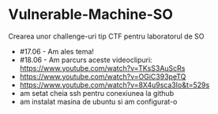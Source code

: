 # Vulnerable-Machine-SO
Crearea unor challenge-uri tip CTF pentru laboratorul de SO
- #17.06 - Am ales tema! 
- #18.06 - Am parcurs aceste videoclipuri: https://www.youtube.com/watch?v=TKsS3AuScRs 
- https://www.youtube.com/watch?v=OGiC393peTQ
- https://www.youtube.com/watch?v=8X4u9sca3Io&t=529s
- am setat cheia ssh pentru conexiunea la github 
- am instalat masina de ubuntu si am configurat-o 
